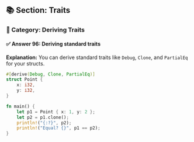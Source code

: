 ## 📚 Section: Traits  
### 🔹 Category: Deriving Traits  
#### ✅ Answer 96: Deriving standard traits

**Explanation:**
You can derive standard traits like `Debug`, `Clone`, and `PartialEq` for your structs.

```rust
#[derive(Debug, Clone, PartialEq)]
struct Point {
    x: i32,
    y: i32,
}

fn main() {
    let p1 = Point { x: 1, y: 2 };
    let p2 = p1.clone();
    println!("{:?}", p2);
    println!("Equal? {}", p1 == p2);
}
```

